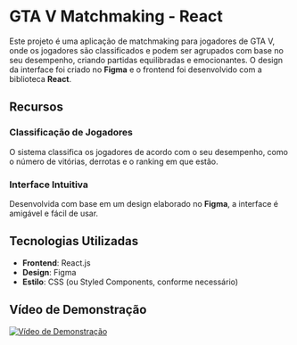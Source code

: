 # GTA V Matchmaking - React

Este projeto é uma aplicação de matchmaking para jogadores de GTA V, onde os jogadores são classificados e podem ser agrupados com base no seu desempenho, criando partidas equilibradas e emocionantes. O design da interface foi criado no **Figma** e o frontend foi desenvolvido com a biblioteca **React**.

## Recursos

### Classificação de Jogadores
O sistema classifica os jogadores de acordo com o seu desempenho, como o número de vitórias, derrotas e o ranking em que estão.

### Interface Intuitiva
Desenvolvida com base em um design elaborado no **Figma**, a interface é amigável e fácil de usar.

## Tecnologias Utilizadas

- **Frontend**: React.js
- **Design**: Figma
- **Estilo**: CSS (ou Styled Components, conforme necessário)

## Vídeo de Demonstração

[![Vídeo de Demonstração](https://img.youtube.com/vi/ImfmCycZcY4/0.jpg)](https://youtu.be/ImfmCycZcY4)




